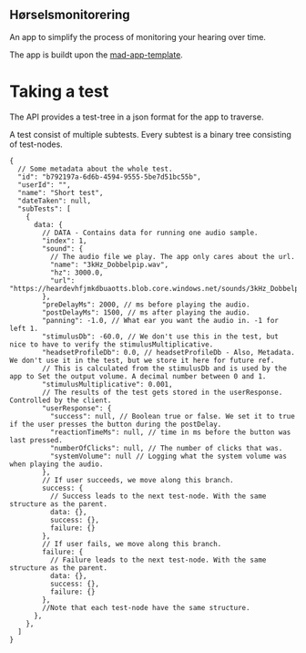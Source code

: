 Hørselsmonitorering
--------------------
An app to simplify the process of monitoring your hearing over time.

The app is buildt upon the [mad-app-template](https://github.com/Statoil/mad-rn-generator).

# Taking a test

The API provides a test-tree in a json format for the app to traverse.

A test consist of multiple subtests.
Every subtest is a binary tree consisting of test-nodes.

```json5
{
  // Some metadata about the whole test.
  "id": "b792197a-6d6b-4594-9555-5be7d51bc55b",
  "userId": "",
  "name": "Short test",
  "dateTaken": null,
  "subTests": [
    {
      data: {
        // DATA - Contains data for running one audio sample.
        "index": 1,
        "sound": {
          // The audio file we play. The app only cares about the url.
          "name": "3kHz_Dobbelpip.wav",
          "hz": 3000.0,
          "url": "https://heardevhfjmkdbuaotts.blob.core.windows.net/sounds/3kHz_Dobbelpip.wav"
        },
        "preDelayMs": 2000, // ms before playing the audio.
        "postDelayMs": 1500, // ms after playing the audio.
        "panning": -1.0, // What ear you want the audio in. -1 for left 1.
        "stimulusDb": -60.0, // We don't use this in the test, but nice to have to verify the stimulusMultiplicative.
        "headsetProfileDb": 0.0, // headsetProfileDb - Also, Metadata. We don't use it in the test, but we store it here for future ref.
        // This is calculated from the stimulusDb and is used by the app to Set the output volume. A decimal number between 0 and 1.
        "stimulusMultiplicative": 0.001,
        // The results of the test gets stored in the userResponse. Controlled by the client.
        "userResponse": {
          "success": null, // Boolean true or false. We set it to true if the user presses the button during the postDelay.
          "reactionTimeMs": null, // time in ms before the button was last pressed.
          "numberOfClicks": null, // The number of clicks that was.
          "systemVolume": null // Logging what the system volume was when playing the audio.
        },
        // If user succeeds, we move along this branch.
        success: {
          // Success leads to the next test-node. With the same structure as the parent.
          data: {},
          success: {},
          failure: {}
        },
        // If user fails, we move along this branch.
        failure: {
          // Failure leads to the next test-node. With the same structure as the parent.
          data: {},
          success: {},
          failure: {}
        },
        //Note that each test-node have the same structure.
      },
    },
  ]
}
```
